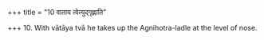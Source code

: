 +++
title = "10 वाताय त्वेत्युद्गृह्णाति"

+++
10. With vātāya tvā he takes up the Agnihotra-ladle at the level of nose.
